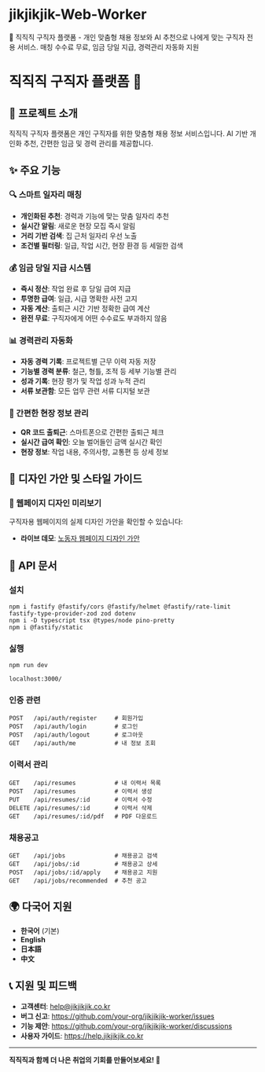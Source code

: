 # jikjikjik-Web-Worker
👥 직직직 구직자 플랫폼 - 개인 맞춤형 채용 정보와 AI 추천으로 나에게 맞는 구직자 전용 서비스. 매칭 수수료 무료, 임금 당일 지급, 경력관리 자동화 지원

# 직직직 구직자 플랫폼 👥

## 🎯 프로젝트 소개

직직직 구직자 플랫폼은 개인 구직자를 위한 맞춤형 채용 정보 서비스입니다. 
AI 기반 개인화 추천, 간편한 임금 및 경력 관리를 제공합니다.

## ✨ 주요 기능

### 🔍 스마트 일자리 매칭
- **개인화된 추천**: 경력과 기능에 맞는 맞춤 일자리 추천
- **실시간 알림**: 새로운 현장 모집 즉시 알림
- **거리 기반 검색**: 집 근처 일자리 우선 노출
- **조건별 필터링**: 일급, 작업 시간, 현장 환경 등 세밀한 검색

### 💰 임금 당일 지급 시스템
- **즉시 정산**: 작업 완료 후 당일 급여 지급
- **투명한 급여**: 일급, 시급 명확한 사전 고지
- **자동 계산**: 출퇴근 시간 기반 정확한 급여 계산
- **완전 무료**: 구직자에게 어떤 수수료도 부과하지 않음

### 📊 경력관리 자동화
- **자동 경력 기록**: 프로젝트별 근무 이력 자동 저장
- **기능별 경력 분류**: 철근, 형틀, 조적 등 세부 기능별 관리
- **성과 기록**: 현장 평가 및 작업 성과 누적 관리
- **서류 보관함**: 모든 업무 관련 서류 디지털 보관

### 📱 간편한 현장 정보 관리
- **QR 코드 출퇴근**: 스마트폰으로 간편한 출퇴근 체크
- **실시간 급여 확인**: 오늘 벌어들인 금액 실시간 확인
- **현장 정보**: 작업 내용, 주의사항, 교통편 등 상세 정보
## 🎨 디자인 가안 및 스타일 가이드

### 📱 웹페이지 디자인 미리보기
구직자용 웹페이지의 실제 디자인 가안을 확인할 수 있습니다:
- **라이브 데모**: [노동자 웹페이지 디자인 가안](https://claude.ai/public/artifacts/1039dd88-b56a-47b2-807f-8340a02dfaac)

## 📖 API 문서

### 설치
```
npm i fastify @fastify/cors @fastify/helmet @fastify/rate-limit fastify-type-provider-zod zod dotenv
npm i -D typescript tsx @types/node pino-pretty
npm i @fastify/static
```

### 싫행
```
npm run dev

localhost:3000/
```


### 인증 관련
```
POST   /api/auth/register     # 회원가입
POST   /api/auth/login        # 로그인
POST   /api/auth/logout       # 로그아웃
GET    /api/auth/me           # 내 정보 조회
```

### 이력서 관리
```
GET    /api/resumes           # 내 이력서 목록
POST   /api/resumes           # 이력서 생성
PUT    /api/resumes/:id       # 이력서 수정
DELETE /api/resumes/:id       # 이력서 삭제
GET    /api/resumes/:id/pdf   # PDF 다운로드
```

### 채용공고
```
GET    /api/jobs              # 채용공고 검색
GET    /api/jobs/:id          # 채용공고 상세
POST   /api/jobs/:id/apply    # 채용공고 지원
GET    /api/jobs/recommended  # 추천 공고
```

## 🌍 다국어 지원

- **한국어** (기본)
- **English**
- **日本語**
- **中文**

## 📞 지원 및 피드백

- **고객센터**: help@jikjikjik.co.kr
- **버그 신고**: https://github.com/your-org/jikjikjik-worker/issues
- **기능 제안**: https://github.com/your-org/jikjikjik-worker/discussions
- **사용자 가이드**: https://help.jikjikjik.co.kr

---

**직직직과 함께 더 나은 취업의 기회를 만들어보세요! 🚀**
